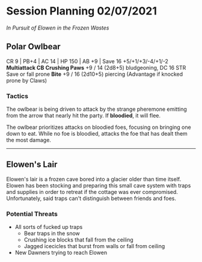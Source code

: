 # Session Planning 02/07/2021
*In Pursuit of Elowen in the Frozen Wastes*

## Polar Owlbear
CR 9 | PB+4 | AC 14 | HP 150 | AB +9 | Save 16
+5/+1/+3/-4/+1/-2
**Multiattack CB**
**Crushing Paws** +9 / 14 (2d8+5) bludgeoning, DC 16 STR Save or fall prone
**Bite** +9 / 16 (2d10+5) piercing (Advantage if knocked prone by Claws)

### Tactics
The owlbear is being driven to attack by the strange pheremone emitting from the arrow that nearly hit the party.  If **bloodied**, it will flee.

The owlbear prioritizes attacks on bloodied foes, focusing on bringing one down to eat.  While no foe is bloodied, attacks the foe that has dealt them the most damage.

---

## Elowen's Lair
Elowen's lair is a frozen cave bored into a glacier older than time itself.  Elowen has been stocking and preparing this small cave system with traps and supplies in order to retreat if the cottage was ever compromised.  Unfortunately, said traps can't distinguish between friends and foes.

### Potential Threats
- All sorts of fucked up traps
	- Bear traps in the snow
	- Crushing ice blocks that fall from the ceiling
	- Jagged icecicles that burst from walls or fall from ceiling
- New Dawners trying to reach Elowen


